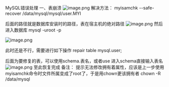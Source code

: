 MySQL错误处理
一、表崩溃
![image.png](https://i.loli.net/2020/04/10/S1RhJQqXkOgVeu2.png)
解决方法：
myisamchk --safe-recover /data/mysql/mysql/user.MYI

后面的路径就是数据库安装时的路径，表在宿主机的绝对路径
![image.png](https://i.loli.net/2020/04/10/ROJN4U5K1eiFCGI.png)
然后进入数据库
mysql -uroot -p

![image.png](https://i.loli.net/2020/04/10/y5En8xTauUK4DYt.png)

此时还是不行，需要进行如下操作
repair table mysql.user;

后面为要修复的表，可以使用schema.表名，或者use 进入schema直接输入表名
![image.png](https://i.loli.net/2020/04/10/97vwacTRO2ygzVJ.png)
至此恢复完成
备注：
提示无法修改拥有着属性，应该是上一步使用myisamchk命令时文件所属变成了root了，于是用chown更该拥有者
chown -R /data/mysql




